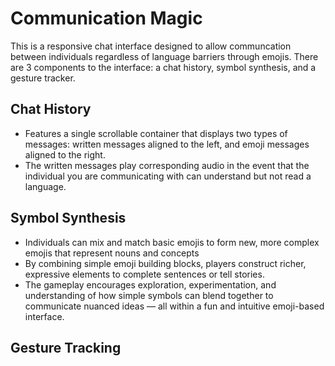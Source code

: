 # Communication Magic

This is a responsive chat interface designed to allow communcation between individuals regardless of language barriers through emojis. There are 3 components to the interface: a chat history, symbol synthesis, and a gesture tracker.

## Chat History
- Features a single scrollable container that displays two types of messages: written messages aligned to the left, and emoji messages aligned to the right.
- The written messages play corresponding audio in the event that the individual you are communicating with can understand but not read a language.

## Symbol Synthesis
- Individuals can mix and match basic emojis to form new, more complex emojis that represent nouns and concepts
- By combining simple emoji building blocks, players construct richer, expressive elements to complete sentences or tell stories.
- The gameplay encourages exploration, experimentation, and understanding of how simple symbols can blend together to communicate nuanced ideas — all within a fun and intuitive emoji-based interface.

## Gesture Tracking
